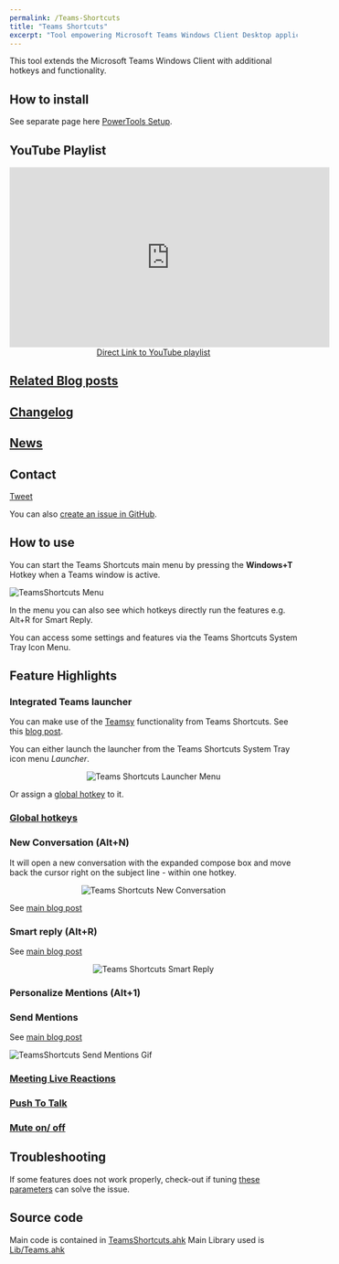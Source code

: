 ```yaml
---
permalink: /Teams-Shortcuts
title: "Teams Shortcuts"
excerpt: "Tool empowering Microsoft Teams Windows Client Desktop application with hotkeys and improved functionality."
---
```


This tool extends the Microsoft Teams Windows Client with additional hotkeys and functionality.

## How to install

See separate page here [PowerTools Setup](PowerTools-Setup).

## YouTube Playlist

<div align="center"><iframe width="560" height="315" src="https://www.youtube.com/embed/videoseries?list=PLUSZfg60tAwLe8lIxZCpH38tP2jf4sv5m" frameborder="0" allow="accelerometer; autoplay; encrypted-media; gyroscope; picture-in-picture" allowfullscreen></iframe><br><a href="https://www.youtube.com/playlist?list=PLUSZfg60tAwLe8lIxZCpH38tP2jf4sv5m">Direct Link to YouTube playlist</a></div>

## [Related Blog posts](https://tdalon.blogspot.com/search/label/teams-shortcuts)

## [Changelog](Teams-Shortcuts-Changelog)

## [News](https://twitter.com/search?q=%23TeamsShortcuts%20%23MicrosoftTeams)

## Contact

<a class="twitter-hashtag-button"
  href="https://twitter.com/intent/tweet?button_hashtag=#TeamsShortcuts&text=@tdalon #MicrosoftTeams #TeamsShortcuts"
  data-size="large">
Tweet</a>

You can also [create an issue in GitHub](https://github.com/tdalon/ahk/issues).

## How to use

You can start the Teams Shortcuts main menu by pressing the **Windows+T** Hotkey when a Teams window is active.

![TeamsShortcuts Menu](/ahk/assets/images/TeamsShortcuts_MainMenu.png)

In the menu you can also see which hotkeys directly run the features e.g. Alt+R for Smart Reply.

You can access some settings and features via the Teams Shortcuts System Tray Icon Menu.

## Feature Highlights

### Integrated Teams launcher

You can make use of the [Teamsy](Teamsy) functionality from Teams Shortcuts. See this [blog post](https://tdalon.blogspot.com/2021/03/teamsy-launcher.html).

You can either launch the launcher from the Teams Shortcuts System Tray icon menu *Launcher*.

<div style="text-align:center"><img src="/ahk/assets/images/TeamsShortcuts_Launcher.png" alt="Teams Shortcuts Launcher Menu"></div>

Or assign a [global hotkey](#global-hotkeys) to it.

### [Global hotkeys](Teams-Global-Hotkeys)

### New Conversation (Alt+N)

It will open a new conversation with the expanded compose box and move back the cursor right on the subject line - within one hotkey.

<div style="text-align:center"><img src="/ahk/assets/images/TeamsShortcuts_NewConversation.gif" alt="Teams Shortcuts New Conversation"></div>

See [main blog post](https://tdalon.blogspot.com/2020/10/teamsy-new-conversation.html)

### Smart reply (Alt+R)

See [main blog post](https://tdalon.blogspot.com/2020/11/teams-shortcuts-smart-reply.html)

<div style="text-align:center"><img src="/ahk/assets/images/TeamsShortcuts_SmartReply.gif" alt="Teams Shortcuts Smart Reply"></div>

### Personalize Mentions (Alt+1)



### Send Mentions

See [main blog post](https://tdalon.blogspot.com/2020/11/teams-shortcuts-send-mentions.html)

![TeamsShortcuts Send Mentions Gif](/ahk/assets/images/TeamsShortcuts_SendMentions.gif)

### [Meeting Live Reactions](Teams-Meeting-Reactions)

### [Push To Talk](https://tdalon.blogspot.com/2021/02/teams-push-to-talk.html)

### [Mute on/ off](https://tdalon.blogspot.com/2021/04/teams-shortcuts-mute-on-off.html)

## Troubleshooting

If some features does not work properly, check-out if tuning [these parameters](Teams-Parameters) can solve the issue.

## Source code

Main code is contained in [TeamsShortcuts.ahk](https://github.com/tdalon/ahk/blob/main/TeamsShortcuts.ahk)
Main Library used is [Lib/Teams.ahk](https://github.com/tdalon/ahk/blob/main/Lib/Teams.ahk)
